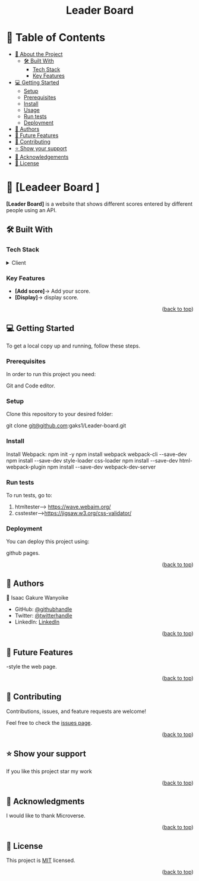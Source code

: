 <a name="readme-top"></a>



<div align="center">
  

  <h1><b>Leader Board</b></h1>

</div>



# 📗 Table of Contents

- [📖 About the Project](#about-project)
  - [🛠 Built With](#built-with)
    - [Tech Stack](#tech-stack)
    - [Key Features](#key-features)
- [💻 Getting Started](#getting-started)
  - [Setup](#setup)
  - [Prerequisites](#prerequisites)
  - [Install](#install)
  - [Usage](#usage)
  - [Run tests](#run-tests)
  - [Deployment](#triangular_flag_on_post-deployment)
- [👥 Authors](#authors)
- [🔭 Future Features](#future-features)
- [🤝 Contributing](#contributing)
- [⭐️ Show your support](#support)
- [🙏 Acknowledgements](#acknowledgements)
- [📝 License](#license)



# 📖 [Leadeer Board ] <a name="about-project"></a>



**[Leader Board]** is a website that shows different scores entered by different people using an API.<br>
## 🛠 Built With <a name="built-with"></a>

### Tech Stack <a name="tech-stack"></a>



<details>
  <summary>Client</summary>
  <ul>
    <li><a href="https://www.quackit.com/html/codes/html_code_library.cfm">Html</a></li>
    <li><a href="https://www.w3docs.com/course/css-the-complete-guide-2020-incl-flexbox-grid-sass">css</a></li>
  </ul>
</details>




### Key Features <a name="key-features"></a>



- **[Add score]**-> Add your score.
- **[Display]**-> display score.







<p align="right">(<a href="#readme-top">back to top</a>)</p>



## 💻 Getting Started <a name="getting-started"></a>



To get a local copy up and running, follow these steps.

### Prerequisites

In order to run this project you need:

 Git and Code editor.
### Setup

Clone this repository to your desired folder:

git clone git@github.com:gaks1/Leader-board.git

### Install

Install 
Webpack:
npm init -y
npm install webpack webpack-cli --save-dev
npm install --save-dev style-loader css-loader
npm install --save-dev html-webpack-plugin
npm install --save-dev webpack-dev-server


### Run tests

To run tests, go to:

1. htmltester--> https://wave.webaim.org/
2. csstester-->https://jigsaw.w3.org/css-validator/


### Deployment

You can deploy this project using:

github pages.
 


<p align="right">(<a href="#readme-top">back to top</a>)</p>



## 👥 Authors <a name="authors"></a>



👤  Isaac Gakure Wanyoike

 - GitHub: [@githubhandle](https://github.com/gaks1)
 - Twitter: [@twitterhandle](https://twitter.com/bopplov)
-  LinkedIn: [LinkedIn](https://www.linkedin.com/in/isaac-wanyoike-1841a8172/)

<p align="right">(<a href="#readme-top">back to top</a>)</p>



## 🔭 Future Features <a name="future-features"></a>


-style the web page.




<p align="right">(<a href="#readme-top">back to top</a>)</p>



## 🤝 Contributing <a name="contributing"></a>

Contributions, issues, and feature requests are welcome!

Feel free to check the [issues page](https://github.com/gaks1/Leader-board/issues).

<p align="right">(<a href="#readme-top">back to top</a>)</p>



## ⭐️ Show your support <a name="support"></a>


If you like this project star my work

<p align="right">(<a href="#readme-top">back to top</a>)</p>


## 🙏 Acknowledgments <a name="acknowledgements"></a>



I would like to thank Microverse.

<p align="right">(<a href="#readme-top">back to top</a>)</p>

## 📝 License <a name="license"></a>

This project is [MIT](MIT.md) licensed.


<p align="right">(<a href="#readme-top">back to top</a>)</p>